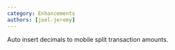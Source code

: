 ```yaml
---
category: Enhancements
authors: [joel-jeremy]
---
```


Auto insert decimals to mobile split transaction amounts.
